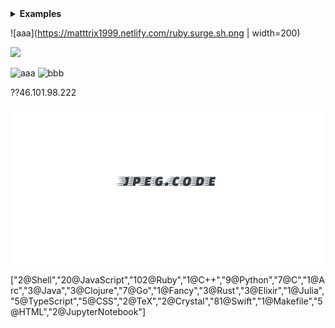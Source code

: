 <details>
  <summary><b>Examples</b></summary>
  <ul>
    <li><a href="/examples/head-elements">Head elements</a></li>
    <li><a href="/examples/layout-component">Layout component</a></li>
  </ul>
</details>

![aaa](https://matttrix1999.netlify.com/ruby.surge.sh.png | width=200)

<img src="https://matttrix1999.netlify.com/ruby.surge.sh.png" height="40px">

![aaa](https://img.shields.io/badge/%E5%AE%87%E5%AE%99%E5%B0%91%E5%A5%B3-WJSN-38d9a9.svg?style=for-the-badge&logo=codepen&logoColor=edf2ff&labelColor=66d9e8)
![bbb](https://img.shields.io/badge/%E5%BE%AE%E4%BF%A1%E5%B0%8F%E7%A8%8B%E5%BA%8F-%E6%8A%92%E5%BA%93-red.svg?style=flat-square&logo=medium)

??46.101.98.222

![aaa](./Artboard.png)

["2@Shell","20@JavaScript","102@Ruby","1@C++","9@Python","7@C","1@Arc","3@Java","3@Clojure","7@Go","1@Fancy","3@Rust","3@Elixir","1@Julia","5@TypeScript","5@CSS","2@TeX","2@Crystal","81@Swift","1@Makefile","5@HTML","2@JupyterNotebook"]
